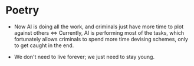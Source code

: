 # Poetry


- Now AI is doing all the work, and criminals just have more time to plot against others <=> Currently, AI is performing most of the tasks, which fortunately allows criminals to spend more time devising schemes, only to get caught in the end.

- We don't need to live forever; we just need to stay young.

